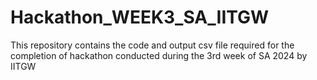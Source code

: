 # Hackathon_WEEK3_SA_IITGW
This repository contains the code and output csv file required for the completion of hackathon conducted during the 3rd week of SA 2024 by IITGW
